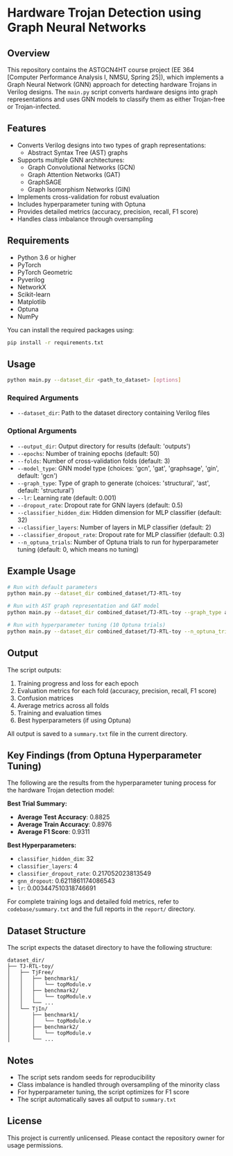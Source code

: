 # Hardware Trojan Detection using Graph Neural Networks

## Overview
This repository contains the ASTGCN4HT course project (EE 364 [Computer Performance Analysis I, NMSU, Spring 25]), which implements a Graph Neural Network (GNN) approach for detecting hardware Trojans in Verilog designs. The `main.py` script converts hardware designs into graph representations and uses GNN models to classify them as either Trojan-free or Trojan-infected.

## Features
- Converts Verilog designs into two types of graph representations:
  - Abstract Syntax Tree (AST) graphs
- Supports multiple GNN architectures:
  - Graph Convolutional Networks (GCN)
  - Graph Attention Networks (GAT)
  - GraphSAGE
  - Graph Isomorphism Networks (GIN)
- Implements cross-validation for robust evaluation
- Includes hyperparameter tuning with Optuna
- Provides detailed metrics (accuracy, precision, recall, F1 score)
- Handles class imbalance through oversampling

## Requirements
- Python 3.6 or higher
- PyTorch
- PyTorch Geometric
- Pyverilog
- NetworkX
- Scikit-learn
- Matplotlib
- Optuna
- NumPy

You can install the required packages using:
```bash
pip install -r requirements.txt
```

## Usage
```bash
python main.py --dataset_dir <path_to_dataset> [options]
```

### Required Arguments
- `--dataset_dir`: Path to the dataset directory containing Verilog files

### Optional Arguments
- `--output_dir`: Output directory for results (default: 'outputs')
- `--epochs`: Number of training epochs (default: 50)
- `--folds`: Number of cross-validation folds (default: 3)
- `--model_type`: GNN model type (choices: 'gcn', 'gat', 'graphsage', 'gin', default: 'gcn')
- `--graph_type`: Type of graph to generate (choices: 'structural', 'ast', default: 'structural')
- `--lr`: Learning rate (default: 0.001)
- `--dropout_rate`: Dropout rate for GNN layers (default: 0.5)
- `--classifier_hidden_dim`: Hidden dimension for MLP classifier (default: 32)
- `--classifier_layers`: Number of layers in MLP classifier (default: 2)
- `--classifier_dropout_rate`: Dropout rate for MLP classifier (default: 0.3)
- `--n_optuna_trials`: Number of Optuna trials to run for hyperparameter tuning (default: 0, which means no tuning)

## Example Usage
```bash
# Run with default parameters
python main.py --dataset_dir combined_dataset/TJ-RTL-toy

# Run with AST graph representation and GAT model
python main.py --dataset_dir combined_dataset/TJ-RTL-toy --graph_type ast --model_type gat

# Run with hyperparameter tuning (10 Optuna trials)
python main.py --dataset_dir combined_dataset/TJ-RTL-toy --n_optuna_trials 10
```

## Output
The script outputs:
1. Training progress and loss for each epoch
2. Evaluation metrics for each fold (accuracy, precision, recall, F1 score)
3. Confusion matrices
4. Average metrics across all folds
5. Training and evaluation times
6. Best hyperparameters (if using Optuna)

All output is saved to a `summary.txt` file in the current directory.

## Key Findings (from Optuna Hyperparameter Tuning)

The following are the results from the hyperparameter tuning process for the hardware Trojan detection model:

**Best Trial Summary:**
- **Average Test Accuracy**: 0.8825
- **Average Train Accuracy**: 0.8976
- **Average F1 Score**: 0.9311

**Best Hyperparameters:**
- `classifier_hidden_dim`: 32
- `classifier_layers`: 4
- `classifier_dropout_rate`: 0.217052023813549
- `gnn_dropout`: 0.6211861174086543
- `lr`: 0.003447510318746691

For complete training logs and detailed fold metrics, refer to `codebase/summary.txt` and the full reports in the `report/` directory.

## Dataset Structure
The script expects the dataset directory to have the following structure:
```
dataset_dir/
├── TJ-RTL-toy/
│   ├── TjFree/
│   │   ├── benchmark1/
│   │   │   └── topModule.v
│   │   ├── benchmark2/
│   │   │   └── topModule.v
│   │   └── ...
│   └── TjIn/
│       ├── benchmark1/
│       │   └── topModule.v
│       ├── benchmark2/
│       │   └── topModule.v
│       └── ...
```

## Notes
- The script sets random seeds for reproducibility
- Class imbalance is handled through oversampling of the minority class
- For hyperparameter tuning, the script optimizes for F1 score
- The script automatically saves all output to `summary.txt`

## License
This project is currently unlicensed. Please contact the repository owner for usage permissions.
